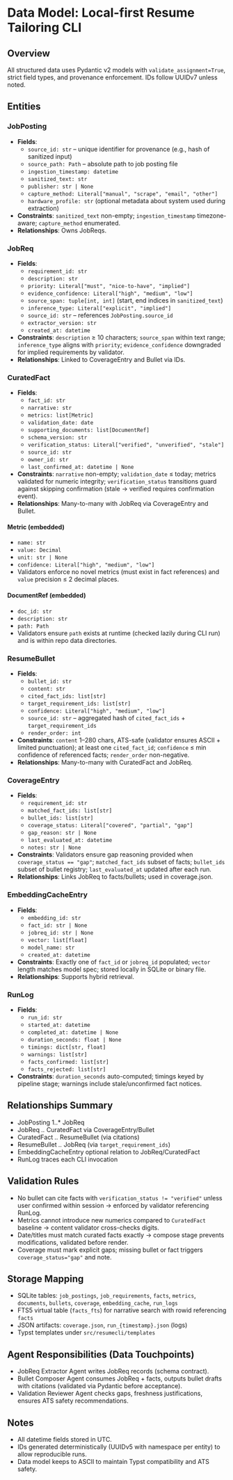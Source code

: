 # Data Model: Local-first Resume Tailoring CLI

## Overview
All structured data uses Pydantic v2 models with `validate_assignment=True`, strict field types, and provenance enforcement. IDs follow UUIDv7 unless noted.

## Entities

### JobPosting
- **Fields**:
  - `source_id: str` – unique identifier for provenance (e.g., hash of sanitized input)
  - `source_path: Path` – absolute path to job posting file
  - `ingestion_timestamp: datetime`
  - `sanitized_text: str`
  - `publisher: str | None`
  - `capture_method: Literal["manual", "scrape", "email", "other"]`
  - `hardware_profile: str` (optional metadata about system used during extraction)
- **Constraints**: `sanitized_text` non-empty; `ingestion_timestamp` timezone-aware; `capture_method` enumerated.
- **Relationships**: Owns JobReqs.

### JobReq
- **Fields**:
  - `requirement_id: str`
  - `description: str`
  - `priority: Literal["must", "nice-to-have", "implied"]`
  - `evidence_confidence: Literal["high", "medium", "low"]`
  - `source_span: tuple[int, int]` (start, end indices in `sanitized_text`)
  - `inference_type: Literal["explicit", "implied"]`
  - `source_id: str` – references `JobPosting.source_id`
  - `extractor_version: str`
  - `created_at: datetime`
- **Constraints**: `description` ≥ 10 characters; `source_span` within text range; `inference_type` aligns with `priority`; `evidence_confidence` downgraded for implied requirements by validator.
- **Relationships**: Linked to CoverageEntry and Bullet via IDs.

### CuratedFact
- **Fields**:
  - `fact_id: str`
  - `narrative: str`
  - `metrics: list[Metric]`
  - `validation_date: date`
  - `supporting_documents: list[DocumentRef]`
  - `schema_version: str`
  - `verification_status: Literal["verified", "unverified", "stale"]`
  - `source_id: str`
  - `owner_id: str`
  - `last_confirmed_at: datetime | None`
- **Constraints**: `narrative` non-empty; `validation_date` ≤ today; metrics validated for numeric integrity; `verification_status` transitions guard against skipping confirmation (stale → verified requires confirmation event).
- **Relationships**: Many-to-many with JobReq via CoverageEntry and Bullet.

#### Metric (embedded)
- `name: str`
- `value: Decimal`
- `unit: str | None`
- `confidence: Literal["high", "medium", "low"]`
- Validators enforce no novel metrics (must exist in fact references) and `value` precision ≤ 2 decimal places.

#### DocumentRef (embedded)
- `doc_id: str`
- `description: str`
- `path: Path`
- Validators ensure `path` exists at runtime (checked lazily during CLI run) and is within repo data directories.

### ResumeBullet
- **Fields**:
  - `bullet_id: str`
  - `content: str`
  - `cited_fact_ids: list[str]`
  - `target_requirement_ids: list[str]`
  - `confidence: Literal["high", "medium", "low"]`
  - `source_id: str` – aggregated hash of `cited_fact_ids` + `target_requirement_ids`
  - `render_order: int`
- **Constraints**: `content` 1–280 chars, ATS-safe (validator ensures ASCII + limited punctuation); at least one `cited_fact_id`; `confidence` ≤ min confidence of referenced facts; `render_order` non-negative.
- **Relationships**: Many-to-many with CuratedFact and JobReq.

### CoverageEntry
- **Fields**:
  - `requirement_id: str`
  - `matched_fact_ids: list[str]`
  - `bullet_ids: list[str]`
  - `coverage_status: Literal["covered", "partial", "gap"]`
  - `gap_reason: str | None`
  - `last_evaluated_at: datetime`
  - `notes: str | None`
- **Constraints**: Validators ensure gap reasoning provided when `coverage_status == "gap"`; `matched_fact_ids` subset of facts; `bullet_ids` subset of bullet registry; `last_evaluated_at` updated after each run.
- **Relationships**: Links JobReq to facts/bullets; used in coverage.json.

### EmbeddingCacheEntry
- **Fields**:
  - `embedding_id: str`
  - `fact_id: str | None`
  - `jobreq_id: str | None`
  - `vector: list[float]`
  - `model_name: str`
  - `created_at: datetime`
- **Constraints**: Exactly one of `fact_id` or `jobreq_id` populated; `vector` length matches model spec; stored locally in SQLite or binary file.
- **Relationships**: Supports hybrid retrieval.

### RunLog
- **Fields**:
  - `run_id: str`
  - `started_at: datetime`
  - `completed_at: datetime | None`
  - `duration_seconds: float | None`
  - `timings: dict[str, float]`
  - `warnings: list[str]`
  - `facts_confirmed: list[str]`
  - `facts_rejected: list[str]`
- **Constraints**: `duration_seconds` auto-computed; timings keyed by pipeline stage; warnings include stale/unconfirmed fact notices.

## Relationships Summary
- JobPosting 1..* JobReq
- JobReq *..* CuratedFact via CoverageEntry/Bullet
- CuratedFact *..* ResumeBullet (via citations)
- ResumeBullet *..* JobReq (via `target_requirement_ids`)
- EmbeddingCacheEntry optional relation to JobReq/CuratedFact
- RunLog traces each CLI invocation

## Validation Rules
- No bullet can cite facts with `verification_status != "verified"` unless user confirmed within session → enforced by validator referencing RunLog.
- Metrics cannot introduce new numerics compared to `CuratedFact` baseline → content validator cross-checks digits.
- Date/titles must match curated facts exactly → compose stage prevents modifications, validated before render.
- Coverage must mark explicit gaps; missing bullet or fact triggers `coverage_status="gap"` and note.

## Storage Mapping
- SQLite tables: `job_postings`, `job_requirements`, `facts`, `metrics`, `documents`, `bullets`, `coverage`, `embedding_cache`, `run_logs`
- FTS5 virtual table (`facts_fts`) for narrative search with rowid referencing `facts`
- JSON artifacts: `coverage.json`, `run_{timestamp}.json` (logs)
- Typst templates under `src/resumecli/templates`

## Agent Responsibilities (Data Touchpoints)
- JobReq Extractor Agent writes JobReq records (schema contract).
- Bullet Composer Agent consumes JobReq + facts, outputs bullet drafts with citations (validated via Pydantic before acceptance).
- Validation Reviewer Agent checks gaps, freshness justifications, ensures ATS safety recommendations.

## Notes
- All datetime fields stored in UTC.
- IDs generated deterministically (UUIDv5 with namespace per entity) to allow reproducible runs.
- Data model keeps to ASCII to maintain Typst compatibility and ATS safety.

